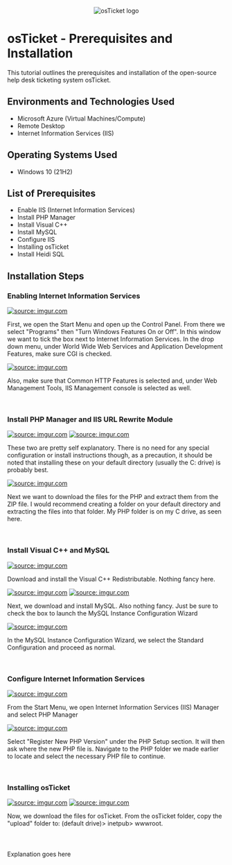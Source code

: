 <p align="center">
<img src="https://i.imgur.com/Clzj7Xs.png" alt="osTicket logo"/>
</p>

<h1>osTicket - Prerequisites and Installation</h1>
This tutorial outlines the prerequisites and installation of the open-source help desk ticketing system osTicket.<br />

<h2>Environments and Technologies Used</h2>

- Microsoft Azure (Virtual Machines/Compute)
- Remote Desktop
- Internet Information Services (IIS)

<h2>Operating Systems Used </h2>

- Windows 10</b> (21H2)

<h2>List of Prerequisites</h2>

- Enable IIS (Internet Information Services)
- Install PHP Manager
- Install Visual C++
- Install MySQL
- Configure IIS
- Installing osTicket
- Install Heidi SQL

<h2>Installation Steps</h2>

<h3>Enabling Internet Information Services</h3>
<p>
<a href="https://imgur.com/wAAWSLs"><img src="https://i.imgur.com/wAAWSLs.png" title="source: imgur.com" /></a>
</p>
<p>
First, we open the Start Menu and open up the Control Panel. From there we select "Programs" then "Turn Windows Features On or Off". In this window we want to tick the box next to Internet Information Services. In the drop down menu, under World Wide Web Services and Application Development Features, make sure CGI is checked.

<a href="https://imgur.com/7H9Wa0s"><img src="https://i.imgur.com/7H9Wa0s.png?1" title="source: imgur.com" /></a>

Also, make sure that Common HTTP Features is selected and, under Web Management Tools, IIS Management console is selected as well.
</p>
<br />

<h3>Install PHP Manager and IIS URL Rewrite Module</h3>
<p>
<a href="https://imgur.com/jnkI7jX"><img src="https://i.imgur.com/jnkI7jX.png" title="source: imgur.com" /></a>
<a href="https://imgur.com/6g9wfXR"><img src="https://i.imgur.com/6g9wfXR.png" title="source: imgur.com" /></a>
</p>
<p>
These two are pretty self explanatory. There is no need for any special configuration or install instructions though, as a precaution, it should be noted that installing these on your default directory (usually the C: drive) is probably best.
</p>
<p>
<a href="https://imgur.com/viZhZYS"><img src="https://i.imgur.com/viZhZYS.png" title="source: imgur.com" /></a>
</p>
<p>
Next we want to download the files for the PHP and extract them from the ZIP file. I would recommend creating a folder on your default directory and extracting the files into that folder. My PHP folder is on my C drive, as seen here.
</p>
<br />

<h3>Install Visual C++ and MySQL</h3>
<p>
<a href="https://imgur.com/RT2fXLc"><img src="https://i.imgur.com/RT2fXLc.png" title="source: imgur.com" /></a>
</p>
<p>
Download and install the Visual C++ Redistributable. Nothing fancy here.
</p>
<p>
<a href="https://imgur.com/yGEAqC5"><img src="https://i.imgur.com/yGEAqC5.png" title="source: imgur.com" /></a>
<a href="https://imgur.com/UOE8RNv"><img src="https://i.imgur.com/UOE8RNv.png" title="source: imgur.com" /></a>
</p>
<p>
Next, we download and install MySQL. Also nothing fancy. Just be sure to check the box to launch the MySQL Instance Configuration Wizard
</p>
<p>
<a href="https://imgur.com/n7He8ft"><img src="https://i.imgur.com/n7He8ft.png" title="source: imgur.com" /></a>
</p>
<p>
In the MySQL Instance Configuration Wizard, we select the Standard Configuration and proceed as normal.
</p>
<br />

<h3>Configure Internet Information Services</h3>
<p>
<a href="https://imgur.com/Py4NdTl"><img src="https://i.imgur.com/Py4NdTl.png" title="source: imgur.com" /></a>
</p>
<p>
From the Start Menu, we open Internet Information Services (IIS) Manager and select PHP Manager
</p>
<p>
<a href="https://imgur.com/0ZNl39N"><img src="https://i.imgur.com/0ZNl39N.png" title="source: imgur.com" /></a>
</p>
<p>
Select "Register New PHP Version" under the PHP Setup section. It will then ask where the new PHP file is. Navigate to the PHP folder we made earlier to locate and select the necessary PHP file to continue.
</p>
<br />

<h3>Installing osTicket</h3>
<p>
<a href="https://imgur.com/mAE4Fjx"><img src="https://i.imgur.com/mAE4Fjx.png" title="source: imgur.com" /></a>
  <a href="https://imgur.com/05BXESk"><img src="https://i.imgur.com/05BXESk.png" title="source: imgur.com" /></a>
</p>
<p>
Now, we download the files for osTicket. From the osTicket folder, copy the "upload" folder to: (default drive)> inetpub> wwwroot.
</p>
<br />

<h3></h3>
<p>
<place image here>
</p>
<p>
Explanation goes here
</p>
<br />
